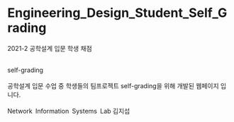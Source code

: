 # Engineering_Design_Student_Self_Grading
2021-2 공학설계 입문 학생 채점

<br>
self-grading
<br>
<br>
공학설계 입문 수업 중 학생들의 팀프로젝트 self-grading을 위해 개발된 웹페이지 입니다.
<br>
<br>
Network Information Systems Lab 김지섭
